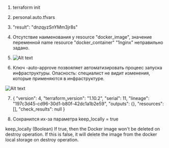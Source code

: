 1. terraform init

2. personal.auto.tfvars

3. "result": "dnzqyzSnYMm3jr8s"

4. Отсутствие наименования у resource "docker_image", значение переменной name resource "docker_container" "1nginx" неправильно задано.

5. ![Alt text](https://github.com/RuslanArestov/Introduction-to-Terraform/blob/images/5.jpg)

6. Ключ -auto-approve позвояляет автоматизировать процеес запуска инфраструктуры. Опасность: специалист не видит изменения, которые применяются в инфраструктуре.

![Alt text](https://github.com/RuslanArestov/Introduction-to-Terraform/blob/images/6.jpg)

7. {
  "version": 4,
  "terraform_version": "1.10.2",
  "serial": 11,
  "lineage": "197c3d45-cd96-30d1-b80f-42dc1a1b2e59",
  "outputs": {},
  "resources": [],
  "check_results": null
}

8. Сохранился их-за параметра keep_locally = true

keep_locally (Boolean) If true, then the Docker image won't be deleted on destroy operation. If this is false, it will delete the image from the docker local storage on destroy operation.